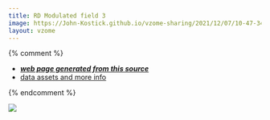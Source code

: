 ```yaml
---
title: RD Modulated field 3
image: https://John-Kostick.github.io/vzome-sharing/2021/12/07/10-47-34-RD Modulated field 3/RD Modulated field 3.png
layout: vzome
---
```


{% comment %}
 - [***web page generated from this source***][post]
 - [data assets and more info][github]

[post]: <https://John-Kostick.github.io/vzome-sharing/2021/12/07/RD Modulated field 3-10-47-34.html>
[github]: <https://github.com/John-Kostick/vzome-sharing/tree/main/2021/12/07/10-47-34-RD Modulated field 3/>
{% endcomment %}

<vzome-viewer style="width: 100%; height: 65vh;"
       src="https://John-Kostick.github.io/vzome-sharing/2021/12/07/10-47-34-RD Modulated field 3/RD Modulated field 3.vZome" >
  <img src="https://John-Kostick.github.io/vzome-sharing/2021/12/07/10-47-34-RD Modulated field 3/RD Modulated field 3.png" />
</vzome-viewer>